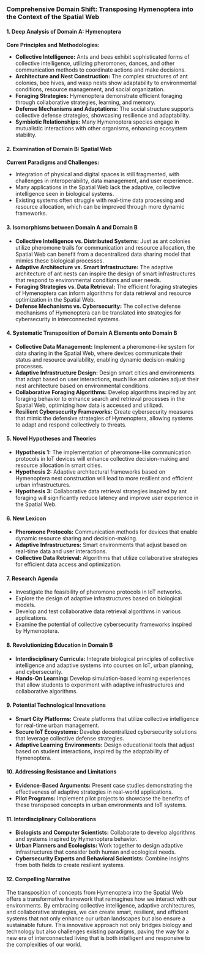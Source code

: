 ### Comprehensive Domain Shift: Transposing Hymenoptera into the Context of the Spatial Web

#### 1. Deep Analysis of Domain A: Hymenoptera

**Core Principles and Methodologies:**
- **Collective Intelligence:** Ants and bees exhibit sophisticated forms of collective intelligence, utilizing pheromones, dances, and other communication methods to coordinate actions and make decisions.
- **Architecture and Nest Construction:** The complex structures of ant colonies, bee hives, and wasp nests show adaptability to environmental conditions, resource management, and social organization.
- **Foraging Strategies:** Hymenoptera demonstrate efficient foraging through collaborative strategies, learning, and memory.
- **Defense Mechanisms and Adaptations:** The social structure supports collective defense strategies, showcasing resilience and adaptability.
- **Symbiotic Relationships:** Many Hymenoptera species engage in mutualistic interactions with other organisms, enhancing ecosystem stability.

#### 2. Examination of Domain B: Spatial Web

**Current Paradigms and Challenges:**
- Integration of physical and digital spaces is still fragmented, with challenges in interoperability, data management, and user experience.
- Many applications in the Spatial Web lack the adaptive, collective intelligence seen in biological systems.
- Existing systems often struggle with real-time data processing and resource allocation, which can be improved through more dynamic frameworks.

#### 3. Isomorphisms between Domain A and Domain B

- **Collective Intelligence vs. Distributed Systems:** Just as ant colonies utilize pheromone trails for communication and resource allocation, the Spatial Web can benefit from a decentralized data sharing model that mimics these biological processes.
- **Adaptive Architecture vs. Smart Infrastructure:** The adaptive architecture of ant nests can inspire the design of smart infrastructures that respond to environmental conditions and user needs.
- **Foraging Strategies vs. Data Retrieval:** The efficient foraging strategies of Hymenoptera can inform algorithms for data retrieval and resource optimization in the Spatial Web.
- **Defense Mechanisms vs. Cybersecurity:** The collective defense mechanisms of Hymenoptera can be translated into strategies for cybersecurity in interconnected systems.

#### 4. Systematic Transposition of Domain A Elements onto Domain B

- **Collective Data Management:** Implement a pheromone-like system for data sharing in the Spatial Web, where devices communicate their status and resource availability, enabling dynamic decision-making processes.
- **Adaptive Infrastructure Design:** Design smart cities and environments that adapt based on user interactions, much like ant colonies adjust their nest architecture based on environmental conditions.
- **Collaborative Foraging Algorithms:** Develop algorithms inspired by ant foraging behavior to enhance search and retrieval processes in the Spatial Web, optimizing how data is accessed and utilized.
- **Resilient Cybersecurity Frameworks:** Create cybersecurity measures that mimic the defensive strategies of Hymenoptera, allowing systems to adapt and respond collectively to threats.

#### 5. Novel Hypotheses and Theories

- **Hypothesis 1:** The implementation of pheromone-like communication protocols in IoT devices will enhance collective decision-making and resource allocation in smart cities.
- **Hypothesis 2:** Adaptive architectural frameworks based on Hymenoptera nest construction will lead to more resilient and efficient urban infrastructures.
- **Hypothesis 3:** Collaborative data retrieval strategies inspired by ant foraging will significantly reduce latency and improve user experience in the Spatial Web.

#### 6. New Lexicon

- **Pheromone Protocols:** Communication methods for devices that enable dynamic resource sharing and decision-making.
- **Adaptive Infrastructures:** Smart environments that adjust based on real-time data and user interactions.
- **Collective Data Retrieval:** Algorithms that utilize collaborative strategies for efficient data access and optimization.

#### 7. Research Agenda

- Investigate the feasibility of pheromone protocols in IoT networks.
- Explore the design of adaptive infrastructures based on biological models.
- Develop and test collaborative data retrieval algorithms in various applications.
- Examine the potential of collective cybersecurity frameworks inspired by Hymenoptera.

#### 8. Revolutionizing Education in Domain B

- **Interdisciplinary Curricula:** Integrate biological principles of collective intelligence and adaptive systems into courses on IoT, urban planning, and cybersecurity.
- **Hands-On Learning:** Develop simulation-based learning experiences that allow students to experiment with adaptive infrastructures and collaborative algorithms.

#### 9. Potential Technological Innovations

- **Smart City Platforms:** Create platforms that utilize collective intelligence for real-time urban management.
- **Secure IoT Ecosystems:** Develop decentralized cybersecurity solutions that leverage collective defense strategies.
- **Adaptive Learning Environments:** Design educational tools that adjust based on student interactions, inspired by the adaptability of Hymenoptera.

#### 10. Addressing Resistance and Limitations

- **Evidence-Based Arguments:** Present case studies demonstrating the effectiveness of adaptive strategies in real-world applications.
- **Pilot Programs:** Implement pilot projects to showcase the benefits of these transposed concepts in urban environments and IoT systems.

#### 11. Interdisciplinary Collaborations

- **Biologists and Computer Scientists:** Collaborate to develop algorithms and systems inspired by Hymenoptera behavior.
- **Urban Planners and Ecologists:** Work together to design adaptive infrastructures that consider both human and ecological needs.
- **Cybersecurity Experts and Behavioral Scientists:** Combine insights from both fields to create resilient systems.

#### 12. Compelling Narrative

The transposition of concepts from Hymenoptera into the Spatial Web offers a transformative framework that reimagines how we interact with our environments. By embracing collective intelligence, adaptive architectures, and collaborative strategies, we can create smart, resilient, and efficient systems that not only enhance our urban landscapes but also ensure a sustainable future. This innovative approach not only bridges biology and technology but also challenges existing paradigms, paving the way for a new era of interconnected living that is both intelligent and responsive to the complexities of our world.
